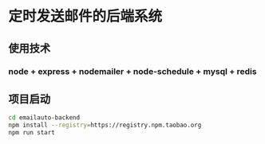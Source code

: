 # 定时发送邮件的后端系统
## 使用技术
### node + express + nodemailer + node-schedule + mysql + redis
## 项目启动
```bash
cd emailauto-backend
npm install --registry=https://registry.npm.taobao.org
npm run start
```